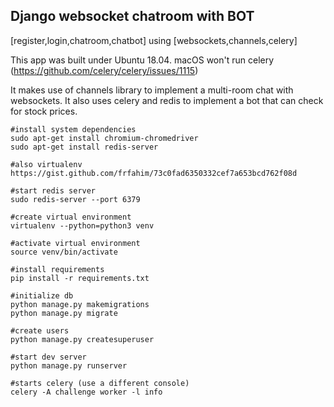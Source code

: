 ## Django websocket chatroom with BOT

[register,login,chatroom,chatbot] using [websockets,channels,celery]

This app was built under Ubuntu 18.04. macOS won't run celery (https://github.com/celery/celery/issues/1115)



It makes use of channels library to implement a multi-room chat with websockets. 
It also uses celery and redis to implement a bot that can check for stock prices.
  
```
#install system dependencies
sudo apt-get install chromium-chromedriver
sudo apt-get install redis-server

#also virtualenv https://gist.github.com/frfahim/73c0fad6350332cef7a653bcd762f08d

#start redis server
sudo redis-server --port 6379

#create virtual environment
virtualenv --python=python3 venv

#activate virtual environment
source venv/bin/activate

#install requirements
pip install -r requirements.txt

#initialize db
python manage.py makemigrations
python manage.py migrate

#create users
python manage.py createsuperuser

#start dev server
python manage.py runserver

#starts celery (use a different console)
celery -A challenge worker -l info
```
